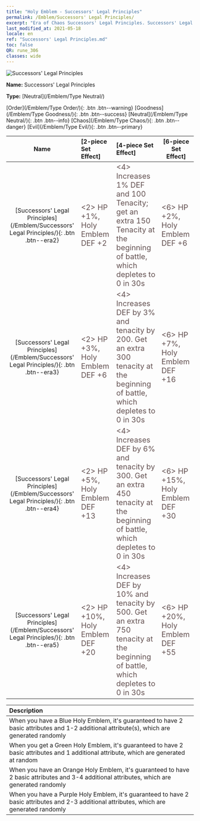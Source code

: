 ```yaml
---
title: "Holy Emblem - Successors' Legal Principles"
permalink: /Emblem/Successors' Legal Principles/
excerpt: "Era of Chaos Successors' Legal Principles. Successors' Legal Principles. Era of Chaos Holy Emblem Successors' Legal Principles. Era of Chaos Neutral Successors' Legal Principles"
last_modified_at: 2021-05-18
locale: en
ref: "Successors' Legal Principles.md"
toc: false
QR: rune_306
classes: wide
---
```


  ![Successors' Legal Principles](/images/r/rune_icon_306.png)

 **Name:** Successors' Legal Principles

 **Type:** [Neutral](/Emblem/Type Neutral/)

  [Order](/Emblem/Type Order/){: .btn .btn--warning}   [Goodness](/Emblem/Type Goodness/){: .btn .btn--success}   [Neutral](/Emblem/Type Neutral/){: .btn .btn--info}   [Chaos](/Emblem/Type Chaos/){: .btn .btn--danger}   [Evil](/Emblem/Type Evil/){: .btn .btn--primary} 

  |  Name    | [2-piece Set Effect] | [4-piece Set Effect] | [6-piece Set Effect]  | 
  |:-----------------------:|:-------------------|:-----------------|----------------| 
  | [Successors' Legal Principles](/Emblem/Successors' Legal Principles/){: .btn .btn--era2} | <span style="color: #645252;font-size:20px">&lt;2&gt; HP +1%, Holy Emblem DEF +2</span> | <span style="color: #645252;font-size:20px">&lt;4&gt; Increases 1% DEF and 100 Tenacity; get an extra 150 Tenacity at the beginning of battle, which depletes to 0 in 30s</span> | <span style="color: #645252;font-size:20px">&lt;6&gt; HP +2%, Holy Emblem DEF +6</span> | 
  | [Successors' Legal Principles](/Emblem/Successors' Legal Principles/){: .btn .btn--era3} | <span style="color: #645252;font-size:20px">&lt;2&gt; HP +3%, Holy Emblem DEF +6</span> | <span style="color: #645252;font-size:20px">&lt;4&gt; Increases DEF by 3% and tenacity by 200. Get an extra 300 tenacity at the beginning of battle, which depletes to 0 in 30s</span> | <span style="color: #645252;font-size:20px">&lt;6&gt; HP +7%, Holy Emblem DEF +16</span> | 
  | [Successors' Legal Principles](/Emblem/Successors' Legal Principles/){: .btn .btn--era4} | <span style="color: #645252;font-size:20px">&lt;2&gt; HP +5%, Holy Emblem DEF +13</span> | <span style="color: #645252;font-size:20px">&lt;4&gt; Increases DEF by 6% and tenacity by 300. Get an extra 450 tenacity at the beginning of battle, which depletes to 0 in 30s</span> | <span style="color: #645252;font-size:20px">&lt;6&gt; HP +15%, Holy Emblem DEF +30</span> | 
  | [Successors' Legal Principles](/Emblem/Successors' Legal Principles/){: .btn .btn--era5} | <span style="color: #645252;font-size:20px">&lt;2&gt; HP +10%, Holy Emblem DEF +20</span> | <span style="color: #645252;font-size:20px">&lt;4&gt; Increases DEF by 10% and tenacity by 500. Get an extra 750 tenacity at the beginning of battle, which depletes to 0 in 30s</span> | <span style="color: #645252;font-size:20px">&lt;6&gt; HP +20%, Holy Emblem DEF +55</span> | 

  |         Description            | 
  |:-------------------------------|
  | When you have a Blue Holy Emblem, it's guaranteed to have 2 basic attributes and 1-2 additional attribute(s), which are generated randomly |
  | When you get a Green Holy Emblem, it's guaranteed to have 2 basic attributes and 1 additional attribute, which are generated at random |
  | When you have an Orange Holy Emblem, it's guaranteed to have 2 basic attributes and 3-4 additional attributes, which are generated randomly |
  | When you have a Purple Holy Emblem, it's guaranteed to have 2 basic attributes and 2-3 additional attributes, which are generated randomly |
